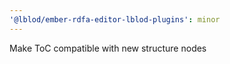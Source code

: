 ```yaml
---
'@lblod/ember-rdfa-editor-lblod-plugins': minor
---
```


Make ToC compatible with new structure nodes
